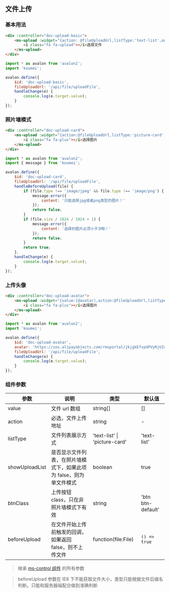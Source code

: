 ## 文件上传

### 基本用法

```html
<div :controller="doc-upload-basic">
    <ms-upload :widget="{action: @fileUploadUrl,listType:'text-list',onChange:@handleChange}">
        <i class="fa fa-upload"></i>选择文件
    </ms-upload>
</div>
```

```js
import * as avalon from 'avalon2';
import 'koumei';

avalon.define({
    $id: 'doc-upload-basic',
    fileUploadUrl: '/api/file/uploadFile',
    handleChange(e) {
        console.log(e.target.value);
    }
});
```

### 照片墙模式

```html
<div :controller="doc-upload-card">
    <ms-upload :widget="{action:@fileUploadUrl,listType:'picture-card',beforeUpload:@handleBeforeUpload,onChange:@handleChange}">
        <i class="fa fa-plus"></i>选择图片
    </ms-upload>
</div>
```

```js
import * as avalon from 'avalon2';
import { message } from 'koumei';

avalon.define({
    $id: 'doc-upload-card',
    fileUploadUrl: '/api/file/uploadFile',
    handleBeforeUpload(file) {
        if (file.type !== 'image/jpeg' && file.type !== 'image/png') {
            message.error({
                content: '只能选择jpg或者png类型的图片！'
            });
            return false;
        }
        if (file.size / 1024 / 1024 > 1) {
            message.error({
                content: '选择的图片必须小于1MB！'
            });
            return false;
        }
        return true;
    },
    handleChange(e) {
        console.log(e.target.value);
    }
});
```

### 上传头像

```html
<div :controller="doc-upload-avatar">
    <ms-upload :widget="{value:[@avatar],action:@fileUploadUrl,listType:'picture-card',showUploadList:false,onChange:@handleChange}">
        <i class="fa fa-plus"></i>选择图片
    </ms-upload>
</div>
```

```js
import * as avalon from 'avalon2';
import 'koumei';

avalon.define({
    $id: 'doc-upload-avatar',
    avatar: 'https://zos.alipayobjects.com/rmsportal/jkjgkEfvpUPVyRjUImniVslZfWPnJuuZ.png',
    fileUploadUrl: '/api/file/uploadFile',
    handleChange(e) {
        console.log(e.target.value);
    }
});
```

### 组件参数

| 参数 | 说明 | 类型 | 默认值 |
|-----|-----|-----|-----|
| value | 文件 url 数组 | string\[\] | \[\] |
| action | 必选，文件上传地址 | string | - |
| listType | 文件列表展示方式 | 'text-list' \| 'picture-card' | 'text-list' |
| showUploadList | 是否显示文件列表，在照片墙模式下，如果此项为 false，则为单文件模式 | boolean | true |
| btnClass | 上传按钮 class，只在非照片墙模式下有效 | string | 'btn btn-default' |
| beforeUpload | 在文件开始上传前触发的回调，如果返回 false，则不上传文件 | function(file:File) | `() => true` |

> 继承 [ms-control 组件](#!/form-control) 的所有参数

> beforeUpload 参数在 IE8 下不能获取文件大小，类型只能根据文件后缀名判断。只能和服务器端配合做到准确判断